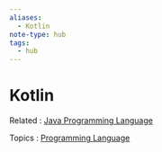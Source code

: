 ```yaml
---
aliases:
  - Kotlin
note-type: hub
tags:
  - hub
---
```


# Kotlin

Related : [Java Programming Language](Java%20Programming%20Language.md)

Topics : [Programming Language](../4-hub-notes-🚉/Programming%20Languages.md)
